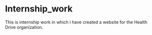 # Internship_work
This is internship work in which i have created a website for the Health Drive organization.
